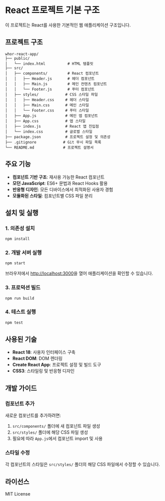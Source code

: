 # React 프로젝트 기본 구조

이 프로젝트는 React를 사용한 기본적인 웹 애플리케이션 구조입니다.

## 프로젝트 구조

```
whor-react-app/
├── public/
│   └── index.html          # HTML 템플릿
├── src/
│   ├── components/         # React 컴포넌트
│   │   ├── Header.js       # 헤더 컴포넌트
│   │   ├── Main.js         # 메인 컨텐츠 컴포넌트
│   │   └── Footer.js       # 푸터 컴포넌트
│   ├── styles/            # CSS 스타일 파일
│   │   ├── Header.css     # 헤더 스타일
│   │   ├── Main.css       # 메인 스타일
│   │   └── Footer.css     # 푸터 스타일
│   ├── App.js             # 메인 앱 컴포넌트
│   ├── App.css            # 앱 스타일
│   ├── index.js           # React 앱 진입점
│   └── index.css          # 글로벌 스타일
├── package.json           # 프로젝트 설정 및 의존성
├── .gitignore            # Git 무시 파일 목록
└── README.md             # 프로젝트 설명서
```

## 주요 기능

- **컴포넌트 기반 구조**: 재사용 가능한 React 컴포넌트
- **모던 JavaScript**: ES6+ 문법과 React Hooks 활용
- **반응형 디자인**: 모든 디바이스에서 최적화된 사용자 경험
- **모듈화된 스타일**: 컴포넌트별 CSS 파일 분리

## 설치 및 실행

### 1. 의존성 설치
```bash
npm install
```

### 2. 개발 서버 실행
```bash
npm start
```

브라우저에서 [http://localhost:3000](http://localhost:3000)을 열어 애플리케이션을 확인할 수 있습니다.

### 3. 프로덕션 빌드
```bash
npm run build
```

### 4. 테스트 실행
```bash
npm test
```

## 사용된 기술

- **React 18**: 사용자 인터페이스 구축
- **React DOM**: DOM 렌더링
- **Create React App**: 프로젝트 설정 및 빌드 도구
- **CSS3**: 스타일링 및 반응형 디자인

## 개발 가이드

### 컴포넌트 추가
새로운 컴포넌트를 추가하려면:
1. `src/components/` 폴더에 새 컴포넌트 파일 생성
2. `src/styles/` 폴더에 해당 CSS 파일 생성
3. 필요에 따라 `App.js`에서 컴포넌트 import 및 사용

### 스타일 수정
각 컴포넌트의 스타일은 `src/styles/` 폴더의 해당 CSS 파일에서 수정할 수 있습니다.

## 라이선스

MIT License
